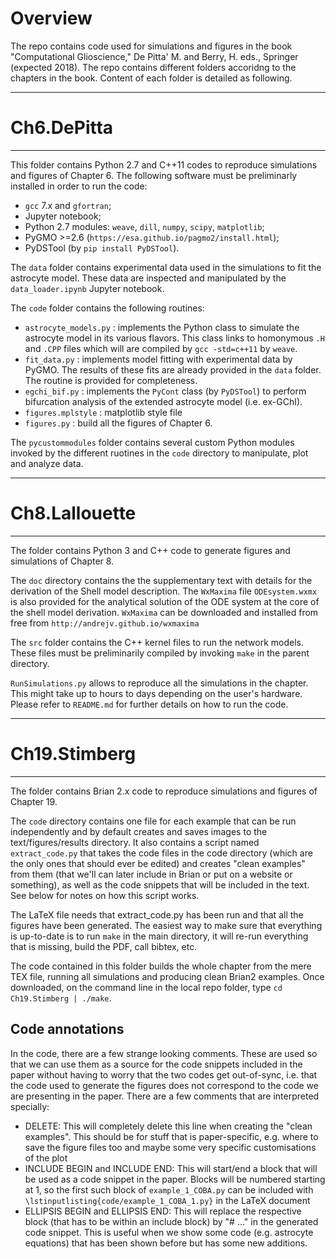 # Overview

The repo contains code used for simulations and figures in the book "Computational Glioscience," De Pitta' M. and Berry, H. eds., Springer (expected 2018). The repo contains different folders accoridng to the chapters in the book. Content of each folder is detailed as following.

---------------------------------------------------------------------------------
# Ch6.DePitta
---------------------------------------------------------------------------------

This folder contains Python 2.7 and C++11 codes to reproduce simulations and figures of Chapter 6. The following software must be preliminarly installed in order to run the code:

- `gcc` 7.x and `gfortran`;
- Jupyter notebook;
- Python 2.7 modules: `weave`, `dill`, `numpy`, `scipy`, `matplotlib`;
- PyGMO >=2.6 (`https://esa.github.io/pagmo2/install.html`);
- PyDSTool (by `pip install PyDSTool`).

The `data` folder contains experimental data used in the simulations to fit the astrocyte model. These data are inspected and manipulated by the `data_loader.ipynb` Jupyter notebook.

The `code` folder contains the following routines:
* `astrocyte_models.py` : implements the Python class to simulate the astrocyte model in its various flavors. This class links to homonymous `.H` and `.CPP` files which will are compiled by `gcc -std=c++11` by `weave`.
* `fit_data.py` : implements model fitting with experimental data by PyGMO. The results of these fits are already provided in the `data` folder. The routine is provided for completeness.
* `egchi_bif.py` : implements the `PyCont` class (by `PyDSTool`) to perform bifurcation analysis of the extended astrocyte model (i.e. ex-GChI).
* `figures.mplstyle` : matplotlib style file
* `figures.py` : build all the figures of Chapter 6.

The `pycustommodules` folder contains several custom Python modules invoked by the different ruotines in the `code` directory to manipulate, plot and analyze data. 

---------------------------------------------------------------------------------
# Ch8.Lallouette
---------------------------------------------------------------------------------

The folder contains Python 3 and C++ code to generate figures and simulations of Chapter 8.

The `doc` directory contains the the supplementary text with details for the derivation of the Shell model description. The `WxMaxima` file `ODEsystem.wxmx` is also provided for the analytical solution of the ODE system at the core of the shell model derivation. `WxMaxima` can be downloaded and installed from free from `http://andrejv.github.io/wxmaxima`

The `src` folder contains the C++ kernel files to run the network models. These files must be preliminarily compiled by invoking `make` in the parent directory. 

`RunSimulations.py` allows to reproduce all the simulations in the chapter. This might take up to hours to days depending on the user's hardware. Please refer to `README.md` for further details on how to run the code.

---------------------------------------------------------------------------------
# Ch19.Stimberg
---------------------------------------------------------------------------------

The folder contains Brian 2.x code to reproduce simulations and figures of Chapter 19. 

The `code` directory contains one file for each example that can be run independently and by default creates and saves images to the text/figures/results directory. It also contains a script named `extract_code.py` that takes the code files in the code directory (which are the only ones that should ever be edited) and creates "clean examples" from them (that we'll can later include in Brian or put on a website or something), as well as the code snippets that will be included in the text. See below for notes on how this script works.

The LaTeX file needs that extract_code.py has been run and that all the figures have been generated. The easiest way to make sure that everything is up-to-date is to run `make` in the main directory, it will re-run everything that is missing, build the PDF, call bibtex, etc.

The code contained in this folder builds the whole chapter from the mere TEX file, running all simulations and producing clean Brian2 examples. Once downloaded, on the command line in the local repo folder, type `cd Ch19.Stimberg | ./make`.

## Code annotations
In the code, there are a few strange looking comments. These are used so that we can use them as a source for the code snippets included in the paper without having to worry that the two codes get out-of-sync, i.e. that the code used to generate the figures does not correspond to the code we are presenting in the paper. There are a few comments that are interpreted specially:

* DELETE: This will completely delete this line when creating the "clean examples". This should be for stuff that is paper-specific, e.g. where to save the figure files too and maybe some very specific customisations of the plot
* INCLUDE BEGIN and INCLUDE END: This will start/end a block that will be used as a code snippet in the paper. Blocks will be numbered starting at 1, so the first such block of `example_1_COBA.py` can be included with `\lstinputlisting{code/example_1_COBA_1.py}` in the LaTeX document
* ELLIPSIS BEGIN and ELLIPSIS END: This will replace the respective block (that has to be within an include block) by "# ..." in the generated code snippet. This is useful when we show some code (e.g. astrocyte equations) that has been shown before but has some new additions.
